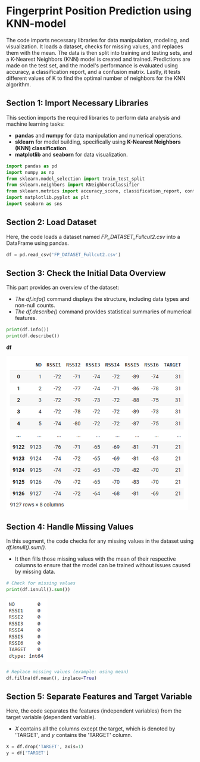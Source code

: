 # Fingerprint Position Prediction using KNN-model

The code imports necessary libraries for data manipulation, modeling, and visualization. It loads a dataset, checks for missing values, and replaces them with the mean. The data is then split into training and testing sets, and a K-Nearest Neighbors (KNN) model is created and trained. Predictions are made on the test set, and the model's performance is evaluated using accuracy, a classification report, and a confusion matrix. Lastly, it tests different values of K to find the optimal number of neighbors for the KNN algorithm.

## Section 1: Import Necessary Libraries
This section imports the required libraries to perform data analysis and machine learning tasks:
- **pandas** and **numpy** for data manipulation and numerical operations.
- **sklearn** for model building, specifically using **K-Nearest Neighbors (KNN) classification**.
- **matplotlib** and **seaborn** for data visualization.
```python
import pandas as pd
import numpy as np
from sklearn.model_selection import train_test_split
from sklearn.neighbors import KNeighborsClassifier
from sklearn.metrics import accuracy_score, classification_report, confusion_matrix
import matplotlib.pyplot as plt
import seaborn as sns
```
## Section 2: Load Dataset
Here, the code loads a dataset named *FP_DATASET_Fullcut2.csv* into a DataFrame using pandas.
```python
df = pd.read_csv('FP_DATASET_Fullcut2.csv')
```
## Section 3: Check the Initial Data Overview
This part provides an overview of the dataset:
- *The df.info()* command displays the structure, including data types and non-null counts.
- *The df.describe()* command provides statistical summaries of numerical features.
```python
print(df.info())
print(df.describe())
```
**df**

![Result](https://github.com/Sayomphon/Fingerprint-Position-Prediction-using-KNN-model/blob/main/df.PNG)

## Section 4: Handle Missing Values
In this segment, the code checks for any missing values in the dataset using *df.isnull().sum()*.
- It then fills those missing values with the mean of their respective columns to ensure that the model can be trained without issues caused by missing data.
```python
# Check for missing values
print(df.isnull().sum())
```
![Result](https://github.com/Sayomphon/Fingerprint-Position-Prediction-using-KNN-model/blob/main/dfisnull.PNG)

```python
# Replace missing values (example: using mean)
df.fillna(df.mean(), inplace=True)
```
## Section 5: Separate Features and Target Variable
Here, the code separates the features (independent variables) from the target variable (dependent variable).
- *X* contains all the columns except the target, which is denoted by 'TARGET', and *y* contains the 'TARGET' column.
```python
X = df.drop('TARGET', axis=1)
y = df['TARGET']
```

